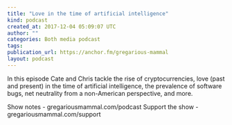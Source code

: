 ```yaml
---
title: "Love in the time of artificial intelligence"
kind: podcast
created_at: 2017-12-04 05:09:07 UTC
author: ""
categories: Both media podcast
tags: 
publication_url: https://anchor.fm/gregarious-mammal
layout: podcast
---
```

In this episode Cate and Chris tackle the rise of cryptocurrencies, love (past and present) in the time of artificial intelligence, the prevalence of software bugs, net neutrality from a non-American perspective, and more.

Show notes - gregariousmammal.com/podcast
Support the show - gregariousmammal.com/support
